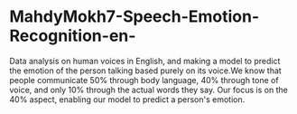 # MahdyMokh7-Speech-Emotion-Recognition-en-
Data analysis on human voices in English, and making a model to predict the emotion of the person talking based purely on its voice.We know that people communicate 50% through body language, 40% through tone of voice, and only 10% through the actual words they say. Our focus is on the 40% aspect, enabling our model to predict a person's emotion.
